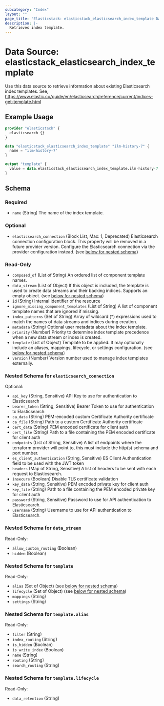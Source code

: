 ```yaml
---
subcategory: "Index"
layout: ""
page_title: "Elasticstack: elasticstack_elasticsearch_index_template Data Source"
description: |-
  Retrieves index template.
---
```


# Data Source: elasticstack_elasticsearch_index_template

Use this data source to retrieve information about existing Elasticsearch index templates. See, https://www.elastic.co/guide/en/elasticsearch/reference/current/indices-get-template.html

## Example Usage

```terraform
provider "elasticstack" {
  elasticsearch {}
}

data "elasticstack_elasticsearch_index_template" "ilm-history-7" {
  name = "ilm-history-7"
}

output "template" {
  value = data.elasticstack_elasticsearch_index_template.ilm-history-7
}
```

<!-- schema generated by tfplugindocs -->
## Schema

### Required

- `name` (String) The name of the index template.

### Optional

- `elasticsearch_connection` (Block List, Max: 1, Deprecated) Elasticsearch connection configuration block. This property will be removed in a future provider version. Configure the Elasticsearch connection via the provider configuration instead. (see [below for nested schema](#nestedblock--elasticsearch_connection))

### Read-Only

- `composed_of` (List of String) An ordered list of component template names.
- `data_stream` (List of Object) If this object is included, the template is used to create data streams and their backing indices. Supports an empty object. (see [below for nested schema](#nestedatt--data_stream))
- `id` (String) Internal identifier of the resource
- `ignore_missing_component_templates` (List of String) A list of component template names that are ignored if missing.
- `index_patterns` (Set of String) Array of wildcard (*) expressions used to match the names of data streams and indices during creation.
- `metadata` (String) Optional user metadata about the index template.
- `priority` (Number) Priority to determine index template precedence when a new data stream or index is created.
- `template` (List of Object) Template to be applied. It may optionally include an aliases, mappings, lifecycle, or settings configuration. (see [below for nested schema](#nestedatt--template))
- `version` (Number) Version number used to manage index templates externally.

<a id="nestedblock--elasticsearch_connection"></a>
### Nested Schema for `elasticsearch_connection`

Optional:

- `api_key` (String, Sensitive) API Key to use for authentication to Elasticsearch
- `bearer_token` (String, Sensitive) Bearer Token to use for authentication to Elasticsearch
- `ca_data` (String) PEM-encoded custom Certificate Authority certificate
- `ca_file` (String) Path to a custom Certificate Authority certificate
- `cert_data` (String) PEM encoded certificate for client auth
- `cert_file` (String) Path to a file containing the PEM encoded certificate for client auth
- `endpoints` (List of String, Sensitive) A list of endpoints where the terraform provider will point to, this must include the http(s) schema and port number.
- `es_client_authentication` (String, Sensitive) ES Client Authentication field to be used with the JWT token
- `headers` (Map of String, Sensitive) A list of headers to be sent with each request to Elasticsearch.
- `insecure` (Boolean) Disable TLS certificate validation
- `key_data` (String, Sensitive) PEM encoded private key for client auth
- `key_file` (String) Path to a file containing the PEM encoded private key for client auth
- `password` (String, Sensitive) Password to use for API authentication to Elasticsearch.
- `username` (String) Username to use for API authentication to Elasticsearch.


<a id="nestedatt--data_stream"></a>
### Nested Schema for `data_stream`

Read-Only:

- `allow_custom_routing` (Boolean)
- `hidden` (Boolean)


<a id="nestedatt--template"></a>
### Nested Schema for `template`

Read-Only:

- `alias` (Set of Object) (see [below for nested schema](#nestedobjatt--template--alias))
- `lifecycle` (Set of Object) (see [below for nested schema](#nestedobjatt--template--lifecycle))
- `mappings` (String)
- `settings` (String)

<a id="nestedobjatt--template--alias"></a>
### Nested Schema for `template.alias`

Read-Only:

- `filter` (String)
- `index_routing` (String)
- `is_hidden` (Boolean)
- `is_write_index` (Boolean)
- `name` (String)
- `routing` (String)
- `search_routing` (String)


<a id="nestedobjatt--template--lifecycle"></a>
### Nested Schema for `template.lifecycle`

Read-Only:

- `data_retention` (String)
